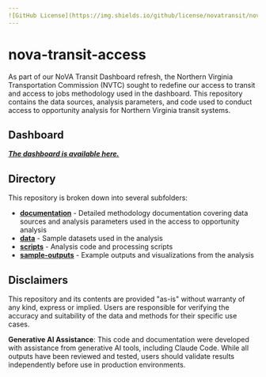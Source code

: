 ```yaml
---
![GitHub License](https://img.shields.io/github/license/novatransit/nova-transit-access)
---
```

# nova-transit-access

As part of our NoVA Transit Dashboard refresh, the Northern Virginia Transportation Commission (NVTC) sought to redefine our access to transit and access to jobs methodology used in the dashboard. This repository contains the data sources, analysis parameters, and code used to conduct access to opportunity analysis for Northern Virginia transit systems.

## Dashboard

***[The dashboard is available here.](/)***

## Directory

This repository is broken down into several subfolders:

* **[documentation](/documentation/)** - Detailed methodology documentation covering data sources and analysis parameters used in the access to opportunity analysis
* **[data](/data/)** - Sample datasets used in the analysis
* **[scripts](/scripts/)** - Analysis code and processing scripts
* **[sample-outputs](/sample-outputs/)** - Example outputs and visualizations from the analysis

## Disclaimers

This repository and its contents are provided "as-is" without warranty of any kind, express or implied. Users are responsible for verifying the accuracy and suitability of the data and methods for their specific use cases.

**Generative AI Assistance**: This code and documentation were developed with assistance from generative AI tools, including Claude Code. While all outputs have been reviewed and tested, users should validate results independently before use in production environments.

